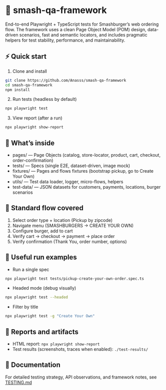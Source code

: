 # 🚀 smash-qa-framework

End-to-end Playwright + TypeScript tests for Smashburger’s web ordering flow. The framework uses a clean Page Object Model (POM) design, data-driven scenarios, fast and semantic locators, and includes pragmatic helpers for test stability, performance, and maintainability.

## ⚡ Quick start

1) Clone and install

```bash
git clone https://github.com/Anasss/smash-qa-framework
cd smash-qa-framework
npm install
```

2) Run tests (headless by default)

```bash
npx playwright test
```

3) View report (after a run)

```bash
npx playwright show-report
```

## 🧰 What’s inside

- pages/ — Page Objects (catalog, store-locator, product, cart, checkout, order-confirmation)
- tests/ — Specs (single E2E, dataset-driven, image mock)
- fixtures/ — Pages and flows fixtures (bootstrap pickup, go to Create Your Own)
- utils/ — Test data loader, logger, micro-flows, helpers
- test-data/ — JSON datasets for customers, payments, locations, burger scenarios

## 🧭 Standard flow covered

1. Select order type + location (Pickup by zipcode)
2. Navigate menu (SMASHBURGERS → CREATE YOUR OWN)
3. Configure burger, add to cart
4. Verify cart → checkout → payment → place order
5. Verify confirmation (Thank You, order number, options)


## 🧪 Useful run examples

- Run a single spec

```bash
npx playwright test tests/pickup-create-your-own-order.spec.ts
```

- Headed mode (debug visually)

```bash
npx playwright test --headed
```

- Filter by title

```bash
npx playwright test -g "Create Your Own"
```

## 📄 Reports and artifacts

- HTML report: `npx playwright show-report`
- Test results (screenshots, traces when enabled): `./test-results/`

## 📖 Documentation

For detailed testing strategy, API observations, and framework notes, see [TESTING.md](https://github.com/Anasss/smash-qa-framework/blob/main/TESTING.md)
